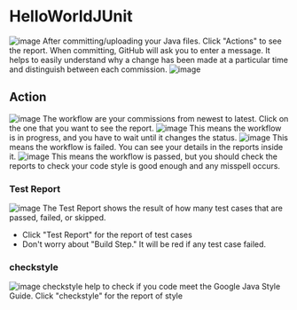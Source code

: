 # HelloWorldJUnit
![image](https://user-images.githubusercontent.com/54456351/119812273-d3a65100-be9c-11eb-9c53-326b5fc460c3.png)
After committing/uploading your Java files. Click "Actions" to see the report. 
When committing, GitHub will ask you to enter a message. It helps to easily understand why a change has been made at a particular time and distinguish between each commission.
![image](https://user-images.githubusercontent.com/54456351/119812799-66df8680-be9d-11eb-8fec-24645619be13.png)


## Action
![image](https://user-images.githubusercontent.com/54456351/119811221-b7ee7b00-be9b-11eb-933a-05b0733ba569.png)
The workflow are your commissions from newest to latest. 
Click on the one that you want to see the report.
![image](https://user-images.githubusercontent.com/54456351/119813577-51b72780-be9e-11eb-8449-c84e2850f125.png)
This means the workflow is in progress, and you have to wait until it changes the status.
![image](https://user-images.githubusercontent.com/54456351/119813655-65628e00-be9e-11eb-8c27-8b42a9e71304.png)
This means the workflow is failed. You can see your details in the reports inside it.
![image](https://user-images.githubusercontent.com/54456351/119813818-95119600-be9e-11eb-82e5-d247541062cb.png)
This means the workflow is passed, but you should check the reports to check your code style is good enough and any misspell occurs.


### Test Report
![image](https://user-images.githubusercontent.com/54456351/119812525-15cf9280-be9d-11eb-8125-f24d61ebd43b.png)
The Test Report shows the result of how many test cases that are passed, failed, or skipped. 
- Click "Test Report" for the report of test cases
- Don't worry about "Build Step." It will be red if any test case failed. 

### checkstyle
![image](https://user-images.githubusercontent.com/54456351/119812559-1ec06400-be9d-11eb-907d-e1b71a97a447.png)
checkstyle help to check if you code meet the Google Java Style Guide. 
Click "checkstyle" for the report of style

